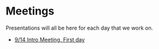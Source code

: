 # Meetings

Presentations will all be here for each day that we work on.

- [9/14 Intro Meeting, First day](9_14_meeting_I.pdf)
